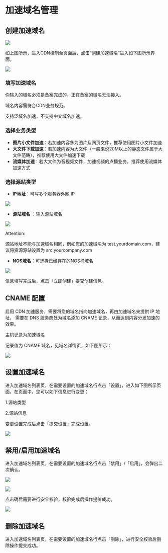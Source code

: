 # 加速域名管理
## 创建加速域名

![](../image/CDN快速入门-进入控制台.png)

如上图所示，进入CDN控制台页面后，点击“创建加速域名”进入如下图所示界面。

![](../image/CDN快速入门-创建加速域名2.png)

### 填写加速域名
你输入的域名必须是备案完成的，正在备案的域名无法接入。

域名内容需符合CDN业务规范。

支持泛域名加速，不支持中文域名加速。

### 选择业务类型
* **图片小文件加速**：若加速内容多为图片及网页文件，推荐使用图片小文件加速
* **大文件下载加速**：若加速内容为大文件（一般来说20M以上的静态文件属于大文件范畴），推荐使用大文件加速下载
* **流媒体加速**：若大文件为音视频文件，加速视频的点播业务，推荐使用流媒体加速方式

### 选择源站类型
* **IP地址**：可写多个服务器外网 IP

![](../image/CDN快速入门-创建加速域名IP.png)

* **源站域名** ：输入源站域名

![](../image/CDN快速入门-创建加速域名域名.png)

<span>Attention:</span><div class="alertContent">源站地址不能与加速域名相同，例如您的加速域名为 test.yourdomain.com，建议将资源源站设置为 src.yourcompany.com</div>

* **NOS域名**：可选择已经存在的NOS桶域名

![](../image/CDN快速入门-创建加速域名NOS.png)

信息填写完成后，点击「立即创建」提交创建信息。

## CNAME 配置

启用 CDN 加速服务，需要将您的域名指向加速域名，再由加速域名来提供 IP 地址， 需要在 DNS 服务商处为域名添加 CNAME 记录，从而达到内容分发加速的效果。

主机记录为加速域名

记录值为 CNAME 域名，见域名详情页，如下图所示：

![](../image/CDN快速入门-CNAME域名.png)

## 设置加速域名

进入加速域名列表页，在需要设置的加速域名行点击「设置」，进入如下图所示页面，在页面中，您可以如下信息进行变更：

1.源站类型

2.源站信息

变更设置完成后点击「提交设置」完成设置。

![](../image/CDN-加速域名管理-设置加速域名.png)

## 禁用/启用加速域名
进入加速域名列表页，在需要设置的加速域名行点击「禁用」/「启用」，会弹出二次确认。


![](../image/CDN-加速域名管理-禁用加速域名.png)


![](../image/CDN-加速域名管理-启用加速域名.png)

点击确后需要进行安全校验，校验完成后操作提价成功。

![](../image/CDN-加速域名管理-安全验证.png)

## 删除加速域名

进入加速域名列表页，在需要设置的加速域名行点击「删除」，进行安全校验后删除操作提交成功。
